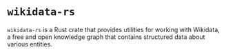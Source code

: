 # `wikidata-rs`

`wikidata-rs` is a Rust crate that provides utilities for working with Wikidata, a free and open knowledge graph that contains structured data about various entities.
